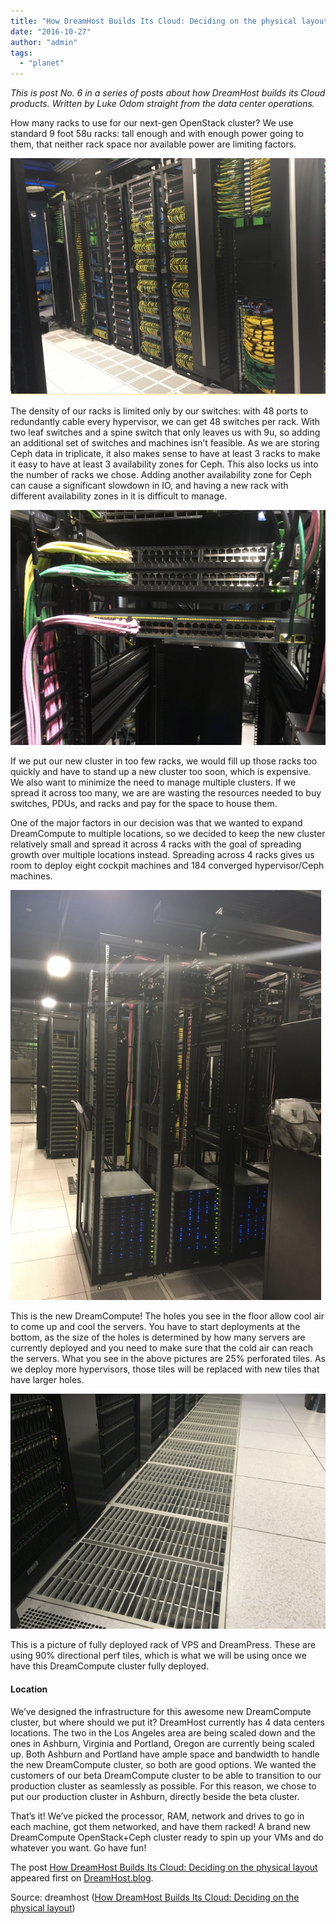 ```yaml
---
title: "How DreamHost Builds Its Cloud: Deciding on the physical layout"
date: "2016-10-27"
author: "admin"
tags: 
  - "planet"
---
```


_This is post No. 6 in a series of posts about how DreamHost builds its Cloud products. Written by Luke Odom straight from the data center operations._ 

How many racks to use for our next-gen OpenStack cluster? We use standard 9 foot 58u racks: tall enough and with enough power going to them, that neither rack space nor available power are limiting factors.

![](images/The_building_of_a_cloud_-_Google_Docs-2.png)

The density of our racks is limited only by our switches: with 48 ports to redundantly cable every hypervisor, we can get 48 switches per rack. With two leaf switches and a spine switch that only leaves us with 9u, so adding an additional set of switches and machines isn’t feasible. As we are storing Ceph data in triplicate, it also makes sense to have at least 3 racks to make it easy to have at least 3 availability zones for Ceph. This also locks us into the number of racks we chose. Adding another availability zone for Ceph can cause a significant slowdown in IO, and having a new rack with different availability zones in it is difficult to manage.

![](images/The_building_of_a_cloud_-_Google_Docs-3.png)

If we put our new cluster in too few racks, we would fill up those racks too quickly and have to stand up a new cluster too soon, which is expensive. We also want to minimize the need to manage multiple clusters. If we spread it across too many, we are are wasting the resources needed to buy switches, PDUs, and racks and pay for the space to house them.

One of the major factors in our decision was that we wanted to expand DreamCompute to multiple locations, so we decided to keep the new cluster relatively small and spread it across 4 racks with the goal of spreading growth over multiple locations instead. Spreading across 4 racks gives us room to deploy eight cockpit machines and 184 converged hypervisor/Ceph machines.

![](images/The_building_of_a_cloud_-_Google_Docs-4.png)

This is the new DreamCompute! The holes you see in the floor allow cool air to come up and cool the servers. You have to start deployments at the bottom, as the size of the holes is determined by how many servers are currently deployed and you need to make sure that the cold air can reach the servers. What you see in the above pictures are 25% perforated tiles. As we deploy more hypervisors, those tiles will be replaced with new tiles that have larger holes.

![](images/The_building_of_a_cloud_-_Google_Docs-5.png)

This is a picture of fully deployed rack of VPS and DreamPress. These are using 90% directional perf tiles, which is what we will be using once we have this DreamCompute cluster fully deployed.

#### Location

We’ve designed the infrastructure for this awesome new DreamCompute cluster, but where should we put it? DreamHost currently has 4 data centers locations. The two in the Los Angeles area are being scaled down and the ones in Ashburn, Virginia and Portland, Oregon are currently being scaled up. Both Ashburn and Portland have ample space and bandwidth to handle the new DreamCompute cluster, so both are good options. We wanted the customers of our beta DreamCompute cluster to be able to transition to our production cluster as seamlessly as possible. For this reason, we chose to put our production cluster in Ashburn, directly beside the beta cluster.

That’s it! We’ve picked the processor, RAM, network and drives to go in each machine, got them networked, and have them racked! A brand new DreamCompute OpenStack+Ceph cluster ready to spin up your VMs and do whatever you want. Go have fun!

The post [How DreamHost Builds Its Cloud: Deciding on the physical layout](https://www.dreamhost.com/blog/2016/10/27/dreamhost-builds-cloud-deciding-physical-layout/) appeared first on [DreamHost.blog](https://www.dreamhost.com/blog).

Source: dreamhost ([How DreamHost Builds Its Cloud: Deciding on the physical layout](https://www.dreamhost.com/blog/2016/10/27/dreamhost-builds-cloud-deciding-physical-layout/))
